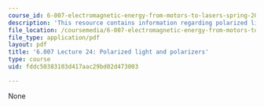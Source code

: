 ```yaml
---
course_id: 6-007-electromagnetic-energy-from-motors-to-lasers-spring-2011
description: 'This resource contains information regarding polarized light and polarizers. '
file_location: /coursemedia/6-007-electromagnetic-energy-from-motors-to-lasers-spring-2011/fddc50383103d417aac29bd02d473003_MIT6_007S11_lec24.pdf
file_type: application/pdf
layout: pdf
title: '6.007 Lecture 24: Polarized light and polarizers'
type: course
uid: fddc50383103d417aac29bd02d473003

---
```

None